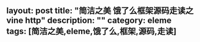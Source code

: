layout: post
title: "简洁之美 饿了么框架源码走读之vine http"
description: ""
category: eleme   
tags: [简洁之美,eleme,饿了么,框架,源码,走读]  
---
